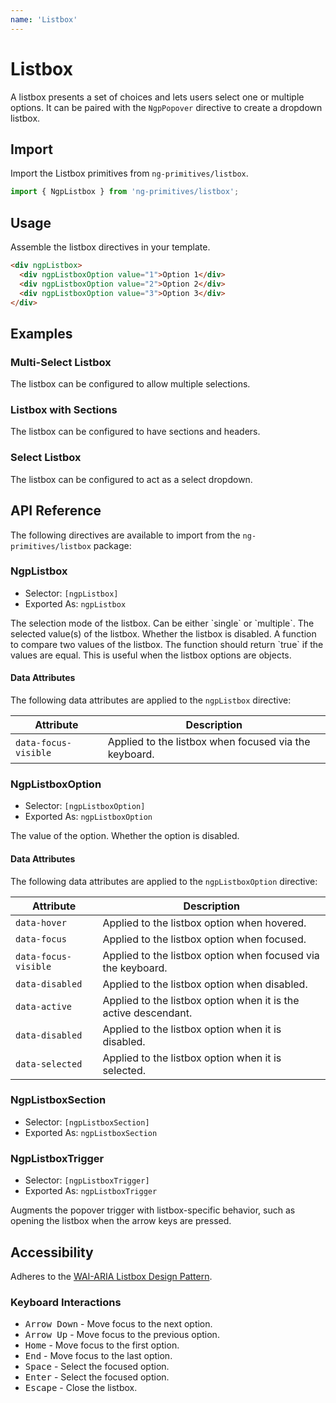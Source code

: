 ```yaml
---
name: 'Listbox'
---
```


# Listbox

A listbox presents a set of choices and lets users select one or multiple options. It can be paired with the `NgpPopover` directive to create a dropdown listbox.

<docs-example name="listbox"></docs-example>

## Import

Import the Listbox primitives from `ng-primitives/listbox`.

```ts
import { NgpListbox } from 'ng-primitives/listbox';
```

## Usage

Assemble the listbox directives in your template.

```html
<div ngpListbox>
  <div ngpListboxOption value="1">Option 1</div>
  <div ngpListboxOption value="2">Option 2</div>
  <div ngpListboxOption value="3">Option 3</div>
</div>
```

## Examples

### Multi-Select Listbox

The listbox can be configured to allow multiple selections.

<docs-example name="listbox-multiple"></docs-example>

### Listbox with Sections

The listbox can be configured to have sections and headers.

<docs-example name="listbox-sections"></docs-example>

### Select Listbox

The listbox can be configured to act as a select dropdown.

<docs-example name="listbox-select"></docs-example>

## API Reference

The following directives are available to import from the `ng-primitives/listbox` package:

### NgpListbox

- Selector: `[ngpListbox]`
- Exported As: `ngpListbox`

<response-field name="ngpListboxMode" type="single | multiple" default="single">
  The selection mode of the listbox. Can be either `single` or `multiple`.
</response-field>

<response-field name="ngpListboxValue" type="T[]" default="[]">
  The selected value(s) of the listbox.
</response-field>

<response-field name="ngpListboxDisabled" type="boolean" default="false">
  Whether the listbox is disabled.
</response-field>

<response-field name="ngpListboxCompareWith" type="(a: T, b: T) => boolean">
  A function to compare two values of the listbox. The function should return `true` if the values are equal. This is useful when the listbox options are objects.
</response-field>

#### Data Attributes

The following data attributes are applied to the `ngpListbox` directive:

| Attribute            | Description                                           |
| -------------------- | ----------------------------------------------------- |
| `data-focus-visible` | Applied to the listbox when focused via the keyboard. |

### NgpListboxOption

- Selector: `[ngpListboxOption]`
- Exported As: `ngpListboxOption`

<response-field name="ngpListboxOption" type="T">
  The value of the option.
</response-field>

<response-field name="ngpListboxOptionDisabled" type="boolean" default="false">
  Whether the option is disabled.
</response-field>

#### Data Attributes

The following data attributes are applied to the `ngpListboxOption` directive:

| Attribute            | Description                                                     |
| -------------------- | --------------------------------------------------------------- |
| `data-hover`         | Applied to the listbox option when hovered.                     |
| `data-focus`         | Applied to the listbox option when focused.                     |
| `data-focus-visible` | Applied to the listbox option when focused via the keyboard.    |
| `data-disabled`      | Applied to the listbox option when disabled.                    |
| `data-active`        | Applied to the listbox option when it is the active descendant. |
| `data-disabled`      | Applied to the listbox option when it is disabled.              |
| `data-selected`      | Applied to the listbox option when it is selected.              |

### NgpListboxSection

- Selector: `[ngpListboxSection]`
- Exported As: `ngpListboxSection`

### NgpListboxTrigger

- Selector: `[ngpListboxTrigger]`
- Exported As: `ngpListboxTrigger`

Augments the popover trigger with listbox-specific behavior, such as opening the listbox when the arrow keys are pressed.

## Accessibility

Adheres to the [WAI-ARIA Listbox Design Pattern](https://www.w3.org/TR/wai-aria-practices-1.1/#Listbox).

### Keyboard Interactions

- <kbd>Arrow Down</kbd> - Move focus to the next option.
- <kbd>Arrow Up</kbd> - Move focus to the previous option.
- <kbd>Home</kbd> - Move focus to the first option.
- <kbd>End</kbd> - Move focus to the last option.
- <kbd>Space</kbd> - Select the focused option.
- <kbd>Enter</kbd> - Select the focused option.
- <kbd>Escape</kbd> - Close the listbox.
